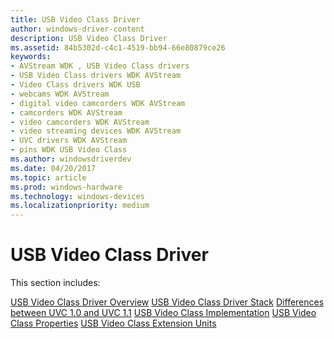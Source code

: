```yaml
---
title: USB Video Class Driver
author: windows-driver-content
description: USB Video Class Driver
ms.assetid: 84b5302d-c4c1-4519-bb94-66e80879ce26
keywords:
- AVStream WDK , USB Video Class drivers
- USB Video Class drivers WDK AVStream
- Video Class drivers WDK USB
- webcams WDK AVStream
- digital video camcorders WDK AVStream
- camcorders WDK AVStream
- video camcorders WDK AVStream
- video streaming devices WDK AVStream
- UVC drivers WDK AVStream
- pins WDK USB Video Class
ms.author: windowsdriverdev
ms.date: 04/20/2017
ms.topic: article
ms.prod: windows-hardware
ms.technology: windows-devices
ms.localizationpriority: medium
---
```


# USB Video Class Driver


This section includes:

[USB Video Class Driver Overview](usb-video-class-driver-overview.md)
[USB Video Class Driver Stack](usb-video-class-driver-stack.md)
[Differences between UVC 1.0 and UVC 1.1](differences-between-uvc-1-0-and-uvc-1-1.md)
[USB Video Class Implementation](usb-video-class-implementation.md)
[USB Video Class Properties](usb-video-class-properties.md)
[USB Video Class Extension Units](usb-video-class-extension-units.md)
 

 




